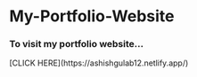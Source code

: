 # My-Portfolio-Website

<h3>To visit my portfolio website...</h3>
[CLICK HERE](https://ashishgulab12.netlify.app/)
